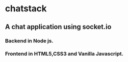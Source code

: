 # chatstack
<h2>A chat application using socket.io
<h3>Backend in Node js.
<h3>Frontend in HTML5,CSS3 and Vanilla Javascript.

  
